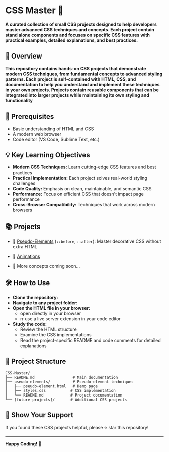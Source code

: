 # CSS Master 🎨

**A curated collection of small CSS projects designed to help developers master advanced CSS techniques and concepts. Each project contain stand alone components and focuses on specific CSS features with practical examples, detailed explanations, and best practices.**

## 🚀 Overview

**This repository contains hands-on CSS projects that demonstrate modern CSS techniques, from fundamental concepts to advanced styling patterns. Each project is self-contained with HTML, CSS, and documentation to help you understand and implement these techniques in your own projects. Projects contain reusable components that can be integrated into larger projects while maintaining its own styling and functionality**

## 🔧 Prerequisites

- Basic understanding of HTML and CSS
- A modern web browser
- Code editor (VS Code, Sublime Text, etc.)

## 💡 Key Learning Objectives

- **Modern CSS Techniques:** Learn cutting-edge CSS features and best practices
- **Practical Implementation:** Each project solves real-world styling challenges
- **Code Quality:** Emphasis on clean, maintainable, and semantic CSS
- **Performance:** Focus on efficient CSS that doesn't impact page performance
- **Cross-Browser Compatibility:** Techniques that work across modern browsers


## 📚 Projects

- 🔸 [Pseudo-Elements](./pseudo-elements/README.md) (`::before`, `::after`): Master decorative CSS without extra HTML
- 📱 [Animations](./animations/README.md)

- 🚧 More concepts coming soon...

## 🛠️ How to Use

- **Clone the repository:**
- **Navigate to any project folder:**
- **Open the HTML file in your browser:**
   - open directly in your browser
   - rr use a live server extension in your code editor
- **Study the code:**
   - Review the HTML structure
   - Examine the CSS implementations
   - Read the project-specific README and code comments for detailed explanations


## 📁 Project Structure

```
CSS-Master/
├── README.md                 # Main documentation
├── pseudo-elements/          # Pseudo-element techniques
│   ├── pseudo-element.html   # Demo page
│   ├── styles.css           # CSS implementation
│   └── README.md            # Project documentation
└── [future-projects]/       # Additional CSS projects
```


## 🌟 Show Your Support

If you found these CSS projects helpful, please ⭐ star this repository!

---

**Happy Coding!** 🚀
